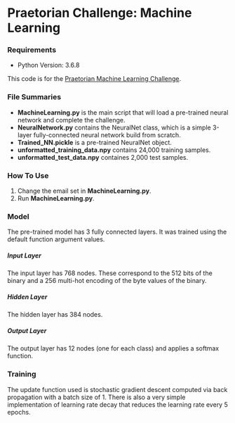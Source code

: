 # Praetorian Challenge: Machine Learning

### Requirements
* Python Version: 3.6.8

This code is for the [Praetorian Machine Learning Challenge](https://www.praetorian.com/challenges/machine-learning).

### File Summaries
* __MachineLearning.py__ is the main script that will load a pre-trained neural network and complete the challenge.
* __NeuralNetwork.py__ contains the NeuralNet class, which is a simple 3-layer fully-connected neural network build from scratch.
* __Trained_NN.pickle__ is a pre-trained NeuralNet object.
* __unformatted_training_data.npy__ contains 24,000 training samples.
* __unformatted_test_data.npy__ containes 2,000 test samples.

### How To Use
1. Change the email set in __MachineLearning.py__.
2. Run __MachineLearning.py__.

### Model
The pre-trained model has 3 fully connected layers. It was trained using the default function argument values.

##### Input Layer
The input layer has 768 nodes. These correspond to the 512 bits of the binary and a 256 multi-hot encoding of the byte values of the binary.

##### Hidden Layer
The hidden layer has 384 nodes.

##### Output Layer
The output layer has 12 nodes (one for each class) and applies a softmax function.

### Training
The update function used is stochastic gradient descent computed via back propagation with a batch size of 1. There is also a very simple implementation of learning rate decay that reduces the learning rate every 5 epochs.

